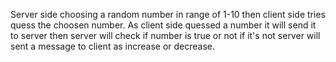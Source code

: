 Server side choosing a random number in range of 1-10 then client side tries quess the choosen number.
As client side quessed a number it will send it to server then server will check if number is true or not 
if it's not server will sent a message to client as increase or decrease.
